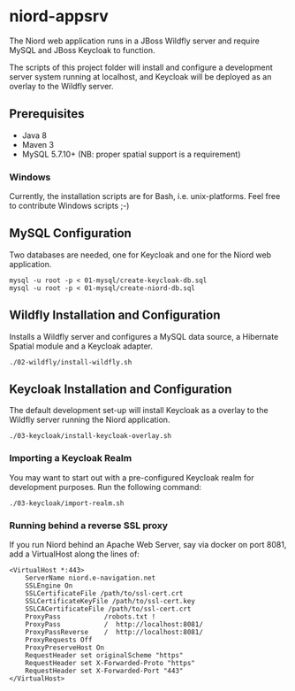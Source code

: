 # niord-appsrv

The Niord web application runs in a JBoss Wildfly server and require MySQL and JBoss Keycloak to function.

The scripts of this project folder will install and configure a development server system running at localhost, 
and Keycloak will be deployed as an overlay to the Wildfly server.

## Prerequisites

* Java 8
* Maven 3
* MySQL 5.7.10+ (NB: proper spatial support is a requirement)


### Windows

Currently, the installation scripts are for Bash, i.e. unix-platforms. Feel free to contribute Windows scripts ;-)


## MySQL Configuration

Two databases are needed, one for Keycloak and one for the Niord web application.

    mysql -u root -p < 01-mysql/create-keycloak-db.sql
    mysql -u root -p < 01-mysql/create-niord-db.sql


## Wildfly Installation and Configuration

Installs a Wildfly server and configures a MySQL data source, a Hibernate Spatial module and a Keycloak adapter.

    ./02-wildfly/install-wildfly.sh


## Keycloak Installation and Configuration

The default development set-up will install Keycloak as a overlay to the Wildfly server running the Niord application.

    ./03-keycloak/install-keycloak-overlay.sh


### Importing a Keycloak Realm

You may want to start out with a pre-configured Keycloak realm for development purposes. Run the following command:

    ./03-keycloak/import-realm.sh


### Running behind a reverse SSL proxy

If you run Niord behind an Apache Web Server, say via docker on port 8081, add a VirtualHost along the lines of:

    <VirtualHost *:443>
        ServerName niord.e-navigation.net
        SSLEngine On
        SSLCertificateFile /path/to/ssl-cert.crt
        SSLCertificateKeyFile /path/to/ssl-cert.key
        SSLCACertificateFile /path/to/ssl-cert.crt
        ProxyPass           /robots.txt !
        ProxyPass           /  http://localhost:8081/
        ProxyPassReverse    /  http://localhost:8081/
        ProxyRequests Off
        ProxyPreserveHost On
        RequestHeader set originalScheme "https"
        RequestHeader set X-Forwarded-Proto "https"
        RequestHeader set X-Forwarded-Port "443"
    </VirtualHost>

